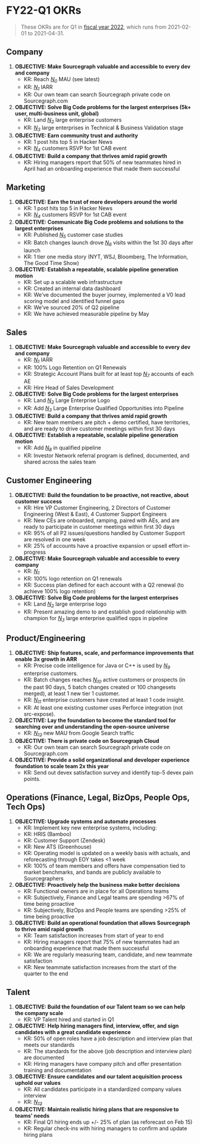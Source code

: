 # FY22-Q1 OKRs

> These OKRs are for Q1 in [fiscal year 2022](../../communication/index.md#fiscal-year), which runs from 2021-02-01 to 2021-04-31.

## Company

1. **OBJECTIVE: Make Sourcegraph valuable and accessible to every dev and company**
   - KR: Reach [*N<sub>0</sub>*][N0] MAU (see latest)
   - KR: [*N<sub>1</sub>*][N1] IARR
   - KR: Our own team can search Sourcegraph private code on Sourcegraph.com
1. **OBJECTIVE: Solve Big Code problems for the largest enterprises (5k+ user, multi-business unit, global)**
   - KR: Land [*N<sub>2</sub>*][N2] large enterprise customers
   - KR: [*N<sub>3</sub>*][N3] large enterprises in Technical & Business Validation stage
1. **OBJECTIVE: Earn community trust and authority**
   - KR: 1 post hits top 5 in Hacker News
   - KR: [*N<sub>4</sub>*][N4] customers RSVP for 1st CAB event
1. **OBJECTIVE: Build a company that thrives amid rapid growth**
   - KR: Hiring managers report that 50% of new teammates hired in April had an onboarding experience that made them successful

## Marketing

1. **OBJECTIVE: Earn the trust of more developers around the world**
   - KR: 1 post hits top 5 in Hacker News
   - KR: [*N<sub>4</sub>*][N4] customers RSVP for 1st CAB event
1. **OBJECTIVE: Communicate Big Code problems and solutions to the largest enterprises**
   - KR: Published [*N<sub>5</sub>*][N5] customer case studies
   - KR: Batch changes launch drove [*N<sub>6</sub>*][N6] visits within the 1st 30 days after launch
   - KR: 1 tier one media story (NYT, WSJ, Bloomberg, The Information, The Good Time Show)
1. **OBJECTIVE: Establish a repeatable, scalable pipeline generation motion**
   - KR: Set up a scalable web infrastructure
   - KR: Created an internal data dashboard
   - KR: We’ve documented the buyer journey, implemented a V0 lead scoring model and identified funnel gaps
   - KR: We’ve sourced 20% of Q2 pipeline
   - KR: We have achieved measurable pipeline by May

## Sales

1. **OBJECTIVE: Make Sourcegraph valuable and accessible to every dev and company**
   - KR: [*N<sub>1</sub>*][N1] IARR
   - KR: 100% Logo Retention on Q1 Renewals
   - KR: Strategic Account Plans built for at least top [*N<sub>7</sub>*][N7] accounts of each AE
   - KR: Hire Head of Sales Development
1. **OBJECTIVE: Solve Big Code problems for the largest enterprises**
   - KR: Land [*N<sub>2</sub>*][N2] Large Enterprise Logo
   - KR: Add [*N<sub>3</sub>*][N3] Large Enterprise Qualified Opportunities into Pipeline
1. **OBJECTIVE: Build a company that thrives amid rapid growth**
   - KR: New team members are pitch + demo certified, have territories, and are ready to drive customer meetings within first 30 days
1. **OBJECTIVE: Establish a repeatable, scalable pipeline generation motion**
   - KR: Add [*N<sub>8</sub>*][N8] in qualified pipeline
   - KR: Investor Network referral program is defined, documented, and shared across the sales team

## Customer Engineering

1. **OBJECTIVE: Build the foundation to be proactive, not reactive, about customer success**
   - KR: Hire VP Customer Engineering, 2 Directors of Customer Engineering (West & East), 4 Customer Support Engineers
   - KR: New CEs are onboarded, ramping, paired with AEs, and are ready to participate in customer meetings within first 30 days
   - KR: 95% of all P2 issues/questions handled by Customer Support are resolved in one week
   - KR: 25% of accounts have a proactive expansion or upsell effort in-progress
1. **OBJECTIVE: Make Sourcegraph valuable and accessible to every company**
   - KR: [*N<sub>1</sub>*][N1]
   - KR: 100% logo retention on Q1 renewals
   - KR: Success plan defined for each account with a Q2 renewal (to achieve 100% logo retention)
1. **OBJECTIVE: Solve Big Code problems for the largest enterprises**
   - KR: Land [*N<sub>2</sub>*][N2] large enterprise logo
   - KR: Present amazing demo to and establish good relationship with champion for [*N<sub>3</sub>*][N3] large enterprise qualified opps in pipeline

## Product/Engineering

1. **OBJECTIVE: Ship features, scale, and performance improvements that enable 3x growth in ARR**
   - KR: Precise code intelligence for Java or C++ is used by [*N<sub>9</sub>*][N9] enterprise customers.
   - KR: Batch changes reaches [*N<sub>10</sub>*][N10] active customers or prospects (in the past 90 days, 5 batch changes created or 100 changesets merged), at least 1 new tier 1 customer.
   - KR: [*N<sub>11</sub>*][N11] enterprise customers have created at least 1 code insight.
   - KR: At least one existing customer uses Perforce integration (not src-expose).
1. **OBJECTIVE: Lay the foundation to become the standard tool for searching over and understanding the open-source universe**
   - KR: [*N<sub>12</sub>*][N12] new MAU from Google Search traffic
1. **OBJECTIVE: There is private code on Sourcegraph Cloud**
   - KR: Our own team can search Sourcegraph private code on Sourcegraph.com
1. **OBJECTIVE: Provide a solid organizational and developer experience foundation to scale team 2x this year**
   - KR: Send out devex satisfaction survey and identify top-5 devex pain points.

## Operations (Finance, Legal, BizOps, People Ops, Tech Ops)

1. **OBJECTIVE: Upgrade systems and automate processes**
   - KR: Implement key new enterprise systems, including:
   - KR: HRIS (Bamboo)
   - KR: Customer Support (Zendesk)
   - KR: New ATS (Greenhouse)
   - KR: Operating model is updated on a weekly basis with actuals, and reforecasting through EOY takes <1 week
   - KR: 100% of team members and offers have compensation tied to market benchmarks, and bands are publicly available to Sourcegraphers
1. **OBJECTIVE: Proactively help the business make better decisions**
   - KR: Functional owners are in place for all Operations teams
   - KR: Subjectively, Finance and Legal teams are spending >67% of time being proactive
   - KR: Subjectively, BizOps and People teams are spending >25% of time being proactive
1. **OBJECTIVE: Build an operational foundation that allows Sourcegraph to thrive amid rapid growth**
   - KR: Team satisfaction increases from start of year to end
   - KR: Hiring managers report that 75% of new teammates had an onboarding experience that made them successful
   - KR: We are regularly measuring team, candidate, and new teammate satisfaction
   - KR: New teammate satisfaction increases from the start of the quarter to the end

## Talent

1. **OBJECTIVE: Build the foundation of our Talent team so we can help the company scale**
   - KR: VP Talent hired and started in Q1
1. **OBJECTIVE: Help hiring managers find, interview, offer, and sign candidates with a great candidate experience**
   - KR: 50% of open roles have a job description and interview plan that meets our standards
   - KR: The standards for the above (job description and interview plan) are documented
   - KR: Hiring managers have company pitch and offer presentation training and documentation
1. **OBJECTIVE: Ensure candidates and our talent acquisition process uphold our values**
   - KR: All candidates participate in a standardized company values interview
   - KR: [*N<sub>13</sub>*][N13]
1. **OBJECTIVE: Maintain realistic hiring plans that are responsive to teams' needs**
   - KR: Final Q1 hiring ends up +/- 25% of plan (as reforecast on Feb 15)
   - KR: Regular check-ins with hiring managers to confirm and update hiring plans

[N0]: https://docs.google.com/document/d/1CTU1f1miFDhzdQOGMicK243dokePzVGiXR5TEynLyc8/edit#bookmark=id.r468g6t11e39
[N1]: https://docs.google.com/document/d/1CTU1f1miFDhzdQOGMicK243dokePzVGiXR5TEynLyc8/edit#bookmark=id.khcooflh6b13
[N2]: https://docs.google.com/document/d/1CTU1f1miFDhzdQOGMicK243dokePzVGiXR5TEynLyc8/edit#bookmark=id.z5zhqyl9oo9j
[N3]: https://docs.google.com/document/d/1CTU1f1miFDhzdQOGMicK243dokePzVGiXR5TEynLyc8/edit#bookmark=id.pnuchemflrpb
[N4]: https://docs.google.com/document/d/1CTU1f1miFDhzdQOGMicK243dokePzVGiXR5TEynLyc8/edit#bookmark=id.3922cgwyppk
[N5]: https://docs.google.com/document/d/1CTU1f1miFDhzdQOGMicK243dokePzVGiXR5TEynLyc8/edit#bookmark=id.pnhfsri7zdtr
[N6]: https://docs.google.com/document/d/1CTU1f1miFDhzdQOGMicK243dokePzVGiXR5TEynLyc8/edit#bookmark=id.vgu08npzb0nd
[N7]: https://docs.google.com/document/d/1CTU1f1miFDhzdQOGMicK243dokePzVGiXR5TEynLyc8/edit#bookmark=id.6r35dzai7w0v
[N8]: https://docs.google.com/document/d/1CTU1f1miFDhzdQOGMicK243dokePzVGiXR5TEynLyc8/edit#bookmark=id.7ao6jl9q7v0q
[N9]: https://docs.google.com/document/d/1CTU1f1miFDhzdQOGMicK243dokePzVGiXR5TEynLyc8/edit#bookmark=id.ga7ijf87va81
[N10]: https://docs.google.com/document/d/1CTU1f1miFDhzdQOGMicK243dokePzVGiXR5TEynLyc8/edit#bookmark=id.dgahj487sg48
[N11]: https://docs.google.com/document/d/1CTU1f1miFDhzdQOGMicK243dokePzVGiXR5TEynLyc8/edit#bookmark=id.e144oz8rciuz
[N12]: https://docs.google.com/document/d/1CTU1f1miFDhzdQOGMicK243dokePzVGiXR5TEynLyc8/edit#bookmark=id.86g2z238r4ts
[N13]: https://docs.google.com/document/d/1CTU1f1miFDhzdQOGMicK243dokePzVGiXR5TEynLyc8/edit#bookmark=id.ku7mc5gqazbz
